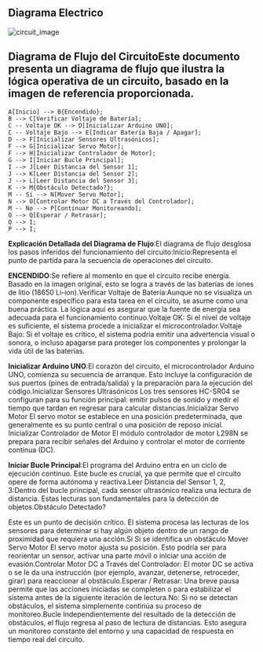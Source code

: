 
## **Diagrama Electrico**


![circuit_image](https://github.com/user-attachments/assets/71839ff9-3e16-42c5-935b-3d21ed1a766c)


## Diagrama de Flujo del CircuitoEste documento presenta un diagrama de flujo que ilustra la lógica operativa de un circuito, basado en la imagen de referencia proporcionada.

    A[Inicio] --> B{Encendido};
    B --> C[Verificar Voltaje de Batería];
    C -- Voltaje OK --> D[Inicializar Arduino UNO];
    C -- Voltaje Bajo --> E[Indicar Batería Baja / Apagar];
    D --> F[Inicializar Sensores Ultrasónicos];
    F --> G[Inicializar Servo Motor];
    F --> H[Inicializar Controlador de Motor];
    G --> I[Iniciar Bucle Principal];
    I --> J[Leer Distancia del Sensor 1];
    J --> K[Leer Distancia del Sensor 2];
    J --> L[Leer Distancia del Sensor 3];
    K --> M{Obstáculo Detectado?};
    M -- Sí --> N[Mover Servo Motor];
    N --> O[Controlar Motor DC a Través del Controlador];
    M -- No --> P[Continuar Monitoreando];
    O --> Q[Esperar / Retrasar];
    Q --> I;
    P --> I;


**Explicación Detallada del Diagrama de Flujo**:El diagrama de flujo desglosa los pasos inferidos del funcionamiento del circuito:Inicio:Representa el punto de partida para la secuencia de operaciones del circuito.

**ENCENDIDO**:Se refiere al momento en que el circuito recibe energía. Basado en la imagen original, esto se logra a través de las baterías de iones de litio (18650 Li-ion).Verificar Voltaje de Batería:Aunque no se visualiza un componente específico para esta tarea en el circuito, se asume como una buena práctica. La lógica aquí es asegurar que la fuente de energía sea adecuada para el funcionamiento continuo.Voltaje OK: Si el nivel de voltaje es suficiente, el sistema procede a inicializar el microcontrolador.Voltaje Bajo: Si el voltaje es crítico, el sistema podría emitir una advertencia visual o sonora, o incluso apagarse para proteger los componentes y prolongar la vida útil de las baterías.

**Inicializar Arduino UNO**:El corazón del circuito, el microcontrolador Arduino UNO, comienza su secuencia de arranque. Esto incluye la configuración de sus puertos (pines de entrada/salida) y la preparación para la ejecución del código.Inicializar Sensores Ultrasónicos Los tres sensores HC-SR04 se configuran para su función principal: emitir pulsos de sonido y medir el tiempo que tardan en regresar para calcular distancias.Inicializar Servo Motor El servo motor se establece en una posición predeterminada, que generalmente es su punto central o una posición de reposo inicial. Inicializar Controlador de Motor El módulo controlador de motor L298N se prepara para recibir señales del Arduino y controlar el motor de corriente continua (DC).

**Iniciar Bucle Principal**:El programa del Arduino entra en un ciclo de ejecución continuo. Este bucle es crucial, ya que permite que el circuito opere de forma autónoma y reactiva.Leer Distancia del Sensor 1, 2, 3:Dentro del bucle principal, cada sensor ultrasónico realiza una lectura de distancia. Estas lecturas son fundamentales para la detección de objetos.Obstáculo Detectado?

Este es un punto de decisión crítico. El sistema procesa las lecturas de los sensores para determinar si hay algún objeto dentro de un rango de proximidad que requiera una acción.Sí Si se identifica un obstáculo Mover Servo Motor El servo motor ajusta su posición. Esto podría ser para reorientar un sensor, activar una parte móvil o iniciar una acción de evasión.Controlar Motor DC a Través del Controlador: El motor DC se activa o se le da una instrucción (por ejemplo, avanzar, detenerse, retroceder, girar) para reaccionar al obstáculo.Esperar / Retrasar: Una breve pausa permite que las acciones iniciadas se completen o para estabilizar el sistema antes de la siguiente iteración de lectura.No: Si no se detectan obstáculos, el sistema simplemente continúa su proceso de monitoreo.Bucle Independientemente del resultado de la detección de obstáculos, el flujo regresa al paso de lectura de distancias. Esto asegura un monitoreo constante del entorno y una capacidad de respuesta en tiempo real del circuito.
